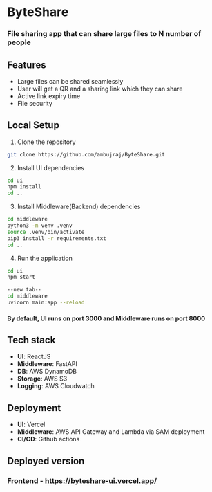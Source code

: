 # ByteShare

### File sharing app that can share large files to N number of people

## Features
- Large files can be shared seamlessly
- User will get a QR and a sharing link which they can share
- Active link expiry time
- File security
  
## Local Setup
1. Clone the repository
```bash
git clone https://github.com/ambujraj/ByteShare.git 
```
2. Install UI dependencies
```bash
cd ui
npm install
cd ..
```
3. Install Middleware(Backend) dependencies
```bash
cd middleware
python3 -m venv .venv
source .venv/bin/activate
pip3 install -r requirements.txt
cd ..
```
4. Run the application
```bash
cd ui
npm start

--new tab--
cd middleware
uvicorn main:app --reload
```

#### By default, UI runs on port **3000** and Middleware runs on port **8000**

## Tech stack
- **UI**: ReactJS
- **Middleware**: FastAPI
- **DB**: AWS DynamoDB
- **Storage**: AWS S3
- **Logging**: AWS Cloudwatch

## Deployment
- **UI**: Vercel
- **Middleware**: AWS API Gateway and Lambda via SAM deployment
- **CI/CD**: Github actions

## Deployed version
### Frontend - https://byteshare-ui.vercel.app/